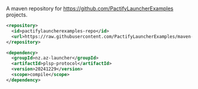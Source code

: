 A maven repository for https://github.com/PactifyLauncherExamples projects.

```xml
<repository>
  <id>pactifylauncherexamples-repo</id>
  <url>https://raw.githubusercontent.com/PactifyLauncherExamples/maven-repository/master/</url>
</repository>
```

```xml
<dependency>
  <groupId>nz.az-launcher</groupId>
  <artifactId>plsp-protocol</artifactId>
  <version>20241229</version>
  <scope>compile</scope>
</dependency>
```
